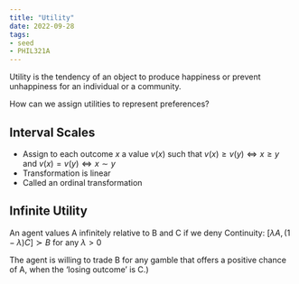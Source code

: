 ```yaml
---
title: "Utility"
date: 2022-09-28
tags:
- seed
- PHIL321A
---
```


Utility is the tendency of an object to produce happiness or prevent unhappiness for an individual or a community. 

How can we assign utilities to represent preferences?

## Interval Scales
- Assign to each outcome $x$ a value $v(x)$ such that $v(x) \geq v(y) \iff x \geq y$ and $v(x) = v(y) \iff x \sim y$
- Transformation is linear
- Called an ordinal transformation

## Infinite Utility
An agent values A infinitely relative to B and C if we deny Continuity: $[\lambda A, (1-\lambda)C] \succ B$ for any $\lambda > 0$

The agent is willing to trade B for any gamble that offers a positive chance of A, when the ‘losing outcome’ is C.)
